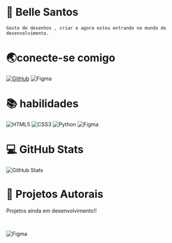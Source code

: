 # 📘 Belle Santos
    Gosto de desenhos , criar e agora estou entrando no mundo do desenvolvimento.

# 🌏conecte-se comigo 
[![GitHub](https://img.shields.io/badge/GitHub-white?style=for-the-badge&logo=github&logoColor=blue)](https://github.com/BelleSantos)
![Figma](https://img.shields.io/badge/Figma-black?style=for-the-badge&logo=figma&logoColor=blue)
# 📚 habilidades

![HTML5](https://img.shields.io/badge/HTML5-white?style=for-the-badge&logo=html5&logoColor=blue)
![CSS3](https://img.shields.io/badge/CSS3-black?style=for-the-badge&logo=css3&logoColor=blue)
![Python](https://img.shields.io/badge/python-white?style=for-the-badge&logo=python&logoColor=blue)
![Figma](https://img.shields.io/badge/Figma-black?style=for-the-badge&logo=figma&logoColor=blue)

# 💻 GitHub Stats
![GitHub Stats](https://github-readme-stats.vercel.app/api?username=BelleSantos&theme=transparent&bg_color=black&border_color=blue&show_icons=true&icon_color=blue&title_color=blue&text_color=blue)

# 🚧 Projetos Autorais  
  Projetos ainda em desenvolvimento!!
  
 <BR>

![Figma](https://img.shields.io/badge/Figma-white?style=for-the-badge&logo=figma&logoColor=blue)
